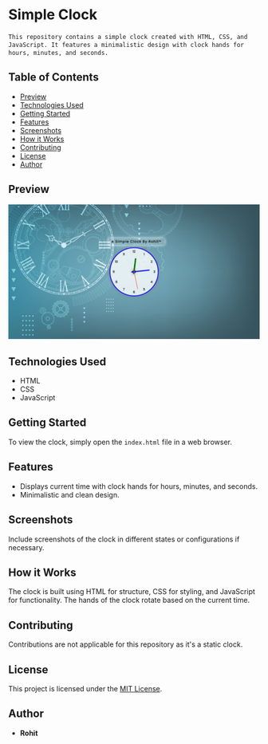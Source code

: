 # Simple Clock
    This repository contains a simple clock created with HTML, CSS, and JavaScript. It features a minimalistic design with clock hands for hours, minutes, and seconds.

## Table of Contents
- [Preview](#preview)
- [Technologies Used](#technologies-used)
- [Getting Started](#getting-started)
- [Features](#features)
- [Screenshots](#screenshots)
- [How it Works](#how-it-works)
- [Contributing](#contributing)
- [License](#license)
- [Author](#author)

## Preview
![preview.png](./assets/preview.png?raw=true)

## Technologies Used
- HTML
- CSS
- JavaScript

## Getting Started
To view the clock, simply open the `index.html` file in a web browser.

## Features
- Displays current time with clock hands for hours, minutes, and seconds.
- Minimalistic and clean design.

## Screenshots
Include screenshots of the clock in different states or configurations if necessary.

## How it Works
The clock is built using HTML for structure, CSS for styling, and JavaScript for functionality. The hands of the clock rotate based on the current time.

## Contributing
Contributions are not applicable for this repository as it's a static clock.

## License
This project is licensed under the [MIT License](LICENSE).

## Author
- **Rohit**
